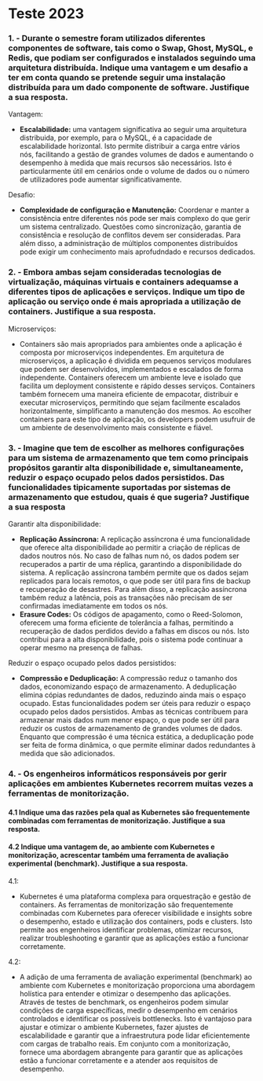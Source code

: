 # Teste 2023

### **1. - Durante o semestre foram utilizados diferentes componentes de software, tais como o Swap, Ghost, MySQL, e Redis, que podiam ser configurados e instalados seguindo uma arquitetura distribuída. Indique uma vantagem e um desafio a ter em conta quando se pretende seguir uma instalação distribuída para um dado componente de software. Justifique a sua resposta.**

Vantagem:
- **Escalabilidade:** uma vantagem significativa ao seguir uma arquitetura distribuida, por exemplo, para o MySQL, é a capacidade de escalabilidade horizontal. Isto permite distribuir a carga entre vários nós, facilitando a gestão de grandes volumes de dados e aumentando o desempenho à medida que mais recursos são necessários. Isto é particularmente útil em cenários onde o volume de dados ou o número de utilizadores pode aumentar significativamente.

Desafio:
- **Complexidade de configuração e Manutenção:** Coordenar e manter a consistência entre diferentes nós pode ser mais complexo do que gerir um sistema centralizado. Questões como sincronização, garantia de consistência e resolução de conflitos devem ser consideradas. Para além disso, a administração de múltiplos componentes distribuídos pode exigir um conhecimento mais aprofudndado e recursos dedicados.

### **2. - Embora ambas sejam consideradas tecnologias de virtualização, máquinas virtuais e containers adequamse a diferentes tipos de aplicações e serviços. Indique um tipo de aplicação ou serviço onde é mais apropriada a utilização de containers. Justifique a sua resposta.**

Microserviços:
- Containers são mais apropriados para ambientes onde a aplicação é composta por microserviços independentes. Em arquitetura de microserviços, a aplicação é dividida em pequenos serviços modulares que podem ser desenvolvidos, implementados e escalados de forma independente. Containers oferecem um ambiente leve e isolado que facilita um deployment consistente e rápido desses serviços. Containers também fornecem uma maneira eficiente de empacotar, distribuir e executar microserviços, permitindo que sejam facilmente escalados horizontalmente, simplificanto a manutenção dos mesmos. Ao escolher containers para este tipo de aplicação, os developers podem usufruir de um ambiente de desenvolvimento mais consistente e fiável.

### **3. - Imagine que tem de escolher as melhores configurações para um sistema de armazenamento que tem como principais propósitos garantir alta disponibilidade e, simultaneamente, reduzir o espaço ocupado pelos dados persistidos. Das funcionalidades tipicamente suportadas por sistemas de armazenamento que estudou, quais é que sugeria? Justifique a sua resposta**

Garantir alta disponibilidade:
- **Replicação Assíncrona:** A replicação assíncrona é uma funcionalidade que oferece alta disponibilidade ao permitir a criação de réplicas de dados noutros nós. No caso de falhas num nó, os dados podem ser recuperados a partir de uma réplica, garantindo a disponibilidade do sistema. A replicação assíncrona também permite que os dados sejam replicados para locais remotos, o que pode ser útil para fins de backup e recuperação de desastres. Para além disso, a replicação assíncrona também reduz a latência, pois as transações não precisam de ser confirmadas imediatamente em todos os nós.
- **Erasure Codes:** Os códigos de apagamento, como o Reed-Solomon, oferecem uma forma eficiente de tolerância a falhas, permitindo a recuperação de dados perdidos devido a falhas em discos ou nós. Isto contribui para a alta disponibilidade, pois o sistema pode continuar a operar mesmo na presença de falhas.

Reduzir o espaço ocupado pelos dados persistidos:
- **Compressão e Deduplicação:** A compressão reduz o tamanho dos dados, economizando espaço de armazenamento. A deduplicação elimina cópias redundantes de dados, reduzindo ainda mais o espaço ocupado. Estas funcionalidades podem ser úteis para reduzir o espaço ocupado pelos dados persistidos. Ambas as técnicas contribuem para armazenar mais dados num menor espaço, o que pode ser útil para reduzir os custos de armazenamento de grandes volumes de dados. Enquanto que compressão é uma técnica estática, a deduplicação pode ser feita de forma dinâmica, o que permite eliminar dados redundantes à medida que são adicionados.


### **4. - Os engenheiros informáticos responsáveis por gerir aplicações em ambientes Kubernetes recorrem muitas vezes a ferramentas de monitorização.**
#### **4.1 Indique uma das razões pela qual as Kubernetes são frequentemente combinadas com ferramentas de monitorização. Justifique a sua resposta.**
#### **4.2 Indique uma vantagem de, ao ambiente com Kubernetes e monitorização, acrescentar também uma ferramenta de avaliação experimental (benchmark). Justifique a sua resposta.**

4.1:
- Kubernetes é uma plataforma complexa para orquestração e gestão de containers. As ferramentas de monitorização são frequentemente combinadas com Kubernetes para oferecer visibilidade e insights sobre o desempenho, estado e utilização dos containers, pods e clusters. Isto permite aos engenheiros identificar problemas, otimizar recursos, realizar troubleshooting e garantir que as aplicações estão a funcionar corretamente.

4.2:
- A adição de uma ferramenta de avaliação experimental (benchmark) ao ambiente com Kubernetes e monitorização proporciona uma abordagem holística para entender e otimizar o desempenho das aplicações. Através de testes de benchmark, os engenheiros podem simular condições de carga específicas, medir o desempenho em cenários controlados e identificar os possíveis bottlenecks. Isto é vantajoso para ajustar e otimizar o ambiente Kubernetes, fazer ajustes de escalabilidade e garantir que a infraestrutura pode lidar eficientemente com cargas de trabalho reais. Em conjunto com a monitorização, fornece uma abordagem abrangente para garantir que as aplicações estão a funcionar corretamente e a atender aos requisitos de desempenho.